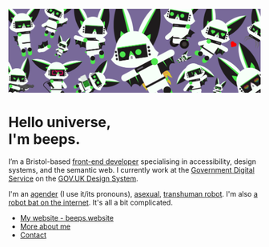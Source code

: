 ![An abundance of robats](https://raw.githubusercontent.com/querkmachine/querkmachine/main/an-abundance-of-robats.png)

# Hello universe,<br>I'm beeps.

I’m a Bristol-based [front-end developer](https://beeps.website/work/) specialising in accessibility, design systems, and the semantic web. I currently work at the [Government Digital Service](https://www.gov.uk/government/organisations/government-digital-service) on the [GOV.UK Design System](http://design-system.service.gov.uk/).

I'm an [agender](https://beeps.website/about/gender/) (I use it/its pronouns), [asexual](https://beeps.website/about/asexuality/), [transhuman robot](https://beeps.website/about/robot/). I'm also [a robot bat on the internet](https://beeps.website/about/furry/). It's all a bit complicated.

* [My website - beeps.website](https://beeps.website/)
* [More about me](https://beeps.website/about/)
* [Contact](https://beeps.website/contact/)
